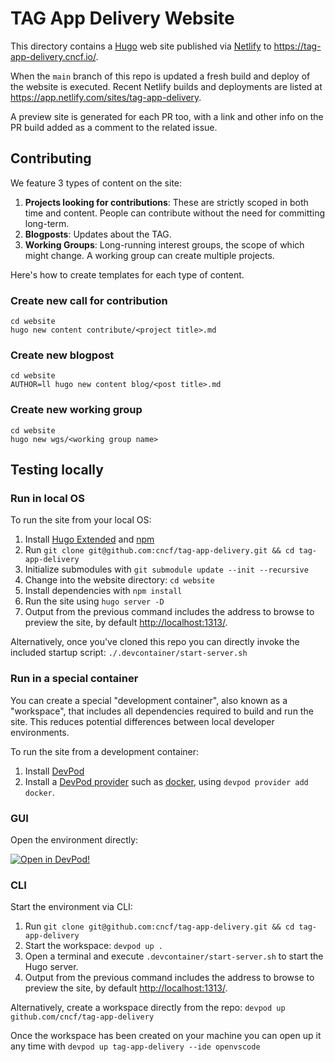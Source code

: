 # TAG App Delivery Website

This directory contains a [Hugo](https://gohugo.io) web site published via
[Netlify](https://www.netlify.com/) to <https://tag-app-delivery.cncf.io/>.

When the `main` branch of this repo is updated a fresh build and deploy of the
website is executed. Recent Netlify builds and deployments are listed at
<https://app.netlify.com/sites/tag-app-delivery>.

A preview site is generated for each PR too, with a link and other info on the
PR build added as a comment to the related issue.

## Contributing

We feature 3 types of content on the site:

1. **Projects looking for contributions**: These are strictly scoped in both time and content. People can contribute without the need for committing long-term.
1. **Blogposts**: Updates about the TAG.
1. **Working Groups**: Long-running interest groups, the scope of which might change. A working group can create multiple projects.

Here's how to create templates for each type of content.

### Create new call for contribution

```
cd website
hugo new content contribute/<project title>.md
```

### Create new blogpost

```
cd website
AUTHOR=ll hugo new content blog/<post title>.md
```

### Create new working group

```
cd website
hugo new wgs/<working group name>
```

## Testing locally

### Run in local OS

To run the site from your local OS:

1. Install [Hugo Extended](https://gohugo.io/installation/linux/#editions) and [npm](https://www.npmjs.com/)
2. Run `git clone git@github.com:cncf/tag-app-delivery.git && cd tag-app-delivery`
3. Initialize submodules with `git submodule update --init --recursive`
4. Change into the website directory: `cd website`
5. Install dependencies with `npm install`
6. Run the site using `hugo server -D`
7. Output from the previous command includes the address to browse to preview the site, by default <http://localhost:1313/>.

Alternatively, once you've cloned this repo you can directly invoke the included
startup script: `./.devcontainer/start-server.sh`

### Run in a special container

You can create a special "development container", also known as a "workspace",
that includes all dependencies required to build and run the site. This reduces
potential differences between local developer environments.

To run the site from a development container:

1. Install [DevPod](https://devpod.sh/docs/getting-started/install)
1. Install a [DevPod provider](https://devpod.sh/docs/managing-providers/what-are-providers)
   such as [docker](https://www.docker.com/), using `devpod provider add docker`.

### GUI

Open the environment directly:

[![Open in DevPod!](https://devpod.sh/assets/open-in-devpod.svg)](https://devpod.sh/open#https://github.com/cncf/tag-app-delivery)

### CLI

Start the environment via CLI:

1. Run `git clone git@github.com:cncf/tag-app-delivery.git && cd tag-app-delivery`
1. Start the workspace: `devpod up .`
1. Open a terminal and execute `.devcontainer/start-server.sh` to start the Hugo server.
1. Output from the previous command includes the address to browse to preview the site, by default <http://localhost:1313/>.

Alternatively, create a workspace directly from the repo: `devpod up
github.com/cncf/tag-app-delivery`

Once the workspace has been created on your machine you can open up it any time
with `devpod up tag-app-delivery --ide openvscode`
